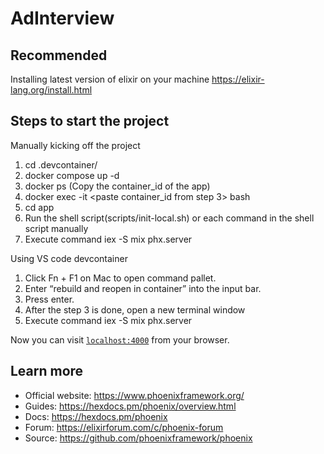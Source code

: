# AdInterview

## Recommended
Installing latest version of elixir on your machine
https://elixir-lang.org/install.html

## Steps to start the project

Manually kicking off the project
1. cd .devcontainer/
2. docker compose up -d
3. docker ps (Copy the container_id of the app)
4. docker exec -it <paste container_id from step 3> bash
5. cd app
6. Run the shell script(scripts/init-local.sh) or each command in the shell script manually
7. Execute command iex -S mix phx.server

Using VS code devcontainer
1. Click Fn + F1 on Mac to open command pallet.
2. Enter “rebuild and reopen in container” into the input bar.
3. Press enter.
4. After the step 3 is done, open a new terminal window
5. Execute command iex -S mix phx.server

Now you can visit [`localhost:4000`](http://localhost:4000) from your browser.

## Learn more
  * Official website: https://www.phoenixframework.org/
  * Guides: https://hexdocs.pm/phoenix/overview.html
  * Docs: https://hexdocs.pm/phoenix
  * Forum: https://elixirforum.com/c/phoenix-forum
  * Source: https://github.com/phoenixframework/phoenix
